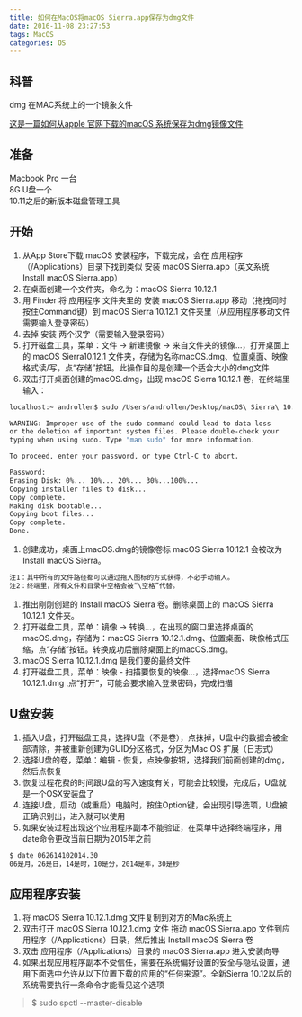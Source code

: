```yaml
---
title: 如何在MacOS将macOS Sierra.app保存为dmg文件
date: 2016-11-08 23:27:53  
tags: MacOS   
categories: OS  
---
```

## 科普  

dmg 在MAC系统上的一个镜象文件  

[这是一篇如何从apple 官网下载的macOS 系统保存为dmg镜像文件](http://www.macx.cn/thread-2169354-1-1.html)  

## 准备  

  Macbook Pro 一台  
  8G U盘一个  
  10.11之后的新版本磁盘管理工具  
<!--more-->
## 开始

1. 从App Store下载 macOS 安装程序，下载完成，会在 应用程序（/Applications）目录下找到类似 安装 macOS Sierra.app（英文系统 Install macOS Sierra.app）  
1. 在桌面创建一个文件夹，命名为：macOS Sierra 10.12.1
1. 用 Finder 将 应用程序 文件夹里的 安装 macOS Sierra.app 移动（拖拽同时按住Command键）到 macOS Sierra 10.12.1 文件夹里（从应用程序移动文件需要输入登录密码）  
1. 去掉 安装 两个汉字（需要输入登录密码）  
1. 打开磁盘工具，菜单：文件 -> 新建镜像 -> 来自文件夹的镜像...，打开桌面上的 macOS Sierra10.12.1 文件夹，存储为名称macOS.dmg、位置桌面、映像格式读/写，点“存储”按钮。此操作目的是创建一个适合大小的dmg文件  
1. 双击打开桌面创建的macOS.dmg，出现 macOS Sierra 10.12.1 卷，在终端里输入：  

  ``` bash
  localhost:~ androllen$ sudo /Users/androllen/Desktop/macOS\ Sierra\ 10.12.1/macOS\ Sierra.app/Contents/Resources/createinstallmedia --volume /Volumes/macOS\ Sierra\ 10.12.1 --applicationpath /Users/androllen/Desktop/macOS\ Sierra\ 10.12.1/macOS\ Sierra.app --nointeraction

  WARNING: Improper use of the sudo command could lead to data loss  
  or the deletion of important system files. Please double-check your  
  typing when using sudo. Type "man sudo" for more information.  

  To proceed, enter your password, or type Ctrl-C to abort.  

  Password:  
  Erasing Disk: 0%... 10%... 20%... 30%...100%...  
  Copying installer files to disk...  
  Copy complete.  
  Making disk bootable...  
  Copying boot files...  
  Copy complete.  
  Done.  
  ```

1. 创建成功，桌面上macOS.dmg的镜像卷标 macOS Sierra 10.12.1 会被改为 Install macOS Sierra。  

  ``` bash
  注1：其中所有的文件路径都可以通过拖入图标的方式获得，不必手动输入。  
  注2：终端里，所有文件和目录中空格会被“\空格”代替。
  ```

1. 推出刚刚创建的 Install macOS Sierra 卷。删除桌面上的 macOS Sierra 10.12.1 文件夹。  
1. 打开磁盘工具，菜单：镜像 -> 转换...，在出现的窗口里选择桌面的macOS.dmg，存储为：macOS Sierra 10.12.1.dmg、位置桌面、映像格式压缩，点“存储”按钮。转换成功后删除桌面上的macOS.dmg。  
1. macOS Sierra 10.12.1.dmg 是我们要的最终文件  
1. 打开磁盘工具，菜单：映像 - 扫描要恢复的映像...，选择macOS Sierra 10.12.1.dmg ,点“打开”，可能会要求输入登录密码，完成扫描  

## U盘安装

1. 插入U盘，打开磁盘工具，选择U盘（不是卷），点抹掉，U盘中的数据会被全部清除，并被重新创建为GUID分区格式，分区为Mac OS 扩展（日志式）  
1. 选择U盘的卷，菜单：编辑 - 恢复，点映像按钮，选择我们前面创建的dmg，然后点恢复  
1. 恢复过程花费的时间跟U盘的写入速度有关，可能会比较慢，完成后，U盘就是一个OSX安装盘了  
1. 连接U盘，启动（或重启）电脑时，按住Option键，会出现引导选项，U盘被正确识别出，进入就可以使用  
1. 如果安装过程出现这个应用程序副本不能验证，在菜单中选择终端程序，用date命令更改当前日期为2015年之前  

```sh
$ date 062614102014.30  
06是月，26是日，14是时，10是分，2014是年，30是秒
```

## 应用程序安装  

1. 将 macOS Sierra 10.12.1.dmg 文件复制到对方的Mac系统上
1. 双击打开 macOS Sierra 10.12.1.dmg 文件 拖动 macOS Sierra.app 文件到应用程序（/Applications）目录，然后推出 Install macOS Sierra 卷  
1. 双击 应用程序（/Applications）目录的 macOS Sierra.app 进入安装向导
1. 如果出现应用程序副本不受信任，需要在系统偏好设置的安全与隐私设置，通用下面选中允许从以下位置下载的应用的“任何来源”。全新Sierra 10.12以后的系统需要执行一条命令才能看见这个选项  

> $ sudo spctl --master-disable
